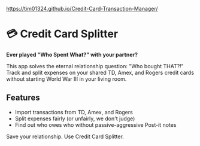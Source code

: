 https://tim01324.github.io/Credit-Card-Transaction-Manager/

# 💳 Credit Card Splitter

**Ever played "Who Spent What?" with your partner?**

This app solves the eternal relationship question: "Who bought THAT?!" Track and split expenses on your shared TD, Amex, and Rogers credit cards without starting World War III in your living room.

## Features

-   Import transactions from TD, Amex, and Rogers
-   Split expenses fairly (or unfairly, we don't judge)
-   Find out who owes who without passive-aggressive Post-it notes

Save your relationship. Use Credit Card Splitter.
